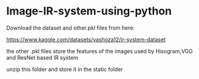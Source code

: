# Image-IR-system-using-python

Download the dataset and other.pkl files from here:

https://www.kaggle.com/datasets/yashoza12/ir-system-dataset

the other .pkl files store the features of the images used by Hisogram,VGG and ResNet based IR system

unzip this folder and store it in the static folder 
